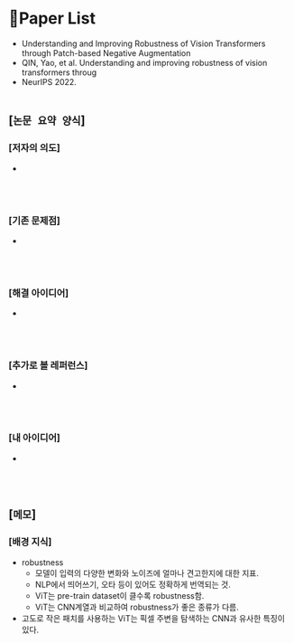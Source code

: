 # 📓Paper List
* Understanding and Improving Robustness of Vision Transformers through Patch-based Negative Augmentation
* QIN, Yao, et al. Understanding and improving robustness of vision transformers throug
* NeurIPS 2022.
<br><br>

## [`논문 요약 양식`]

### [저자의 의도]
* 
<br><br>

### [기존 문제점]
* 
<br><br>

### [해결 아이디어]
* 
<br><br>

### [추가로 볼 레퍼런스]
* 
<br><br>

### [내 아이디어]
* 
<br><br>



## [`메모`]

### [배경 지식]
* robustness
    * 모델이 입력의 다양한 변화와 노이즈에 얼마나 견고한지에 대한 지표.
    * NLP에서 띄어쓰기, 오타 등이 있어도 정확하게 번역되는 것.
    * ViT는 pre-train dataset이 클수록 robustness함.
    * ViT는 CNN계열과 비교하여 robustness가 좋은 종류가 다름.
* 고도로 작은 패치를 사용하는 ViT는 픽셀 주변을 탐색하는 CNN과 유사한 특징이 있다.
<br><br>


